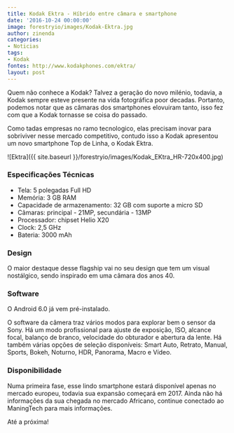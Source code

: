 ```yaml
---
title: Kodak Ektra - Híbrido entre câmara e smartphone
date: '2016-10-24 00:00:00'
image: forestryio/images/Kodak-Ektra.jpg
author: zinenda
categories:
- Noticias
tags:
- Kodak
fontes: http://www.kodakphones.com/ektra/
layout: post
---
```

Quem não conhece a Kodak? Talvez a geração do novo milénio, todavia, a Kodak sempre esteve presente na vida fotográfica poor decadas.
Portanto, podemos notar que as câmaras dos smartphones elovuiram tanto, isso fez com que a Kodak tornasse se coisa do passado.

Como tadas empresas no ramo tecnologico, elas precisam inovar para sobriviver nesse mercado competitivo, contudo isso a Kodak apresentou um novo smartphone Top de Linha, o Kodak Ektra.

![Ektra]({{ site.baseurl }}/forestryio/images/Kodak_EKtra_HR-720x400.jpg)

### Especificações Técnicas
* Tela: 5 polegadas Full HD
* Memória: 3 GB RAM
* Capacidade de armazenamento: 32 GB com suporte a micro SD
* Cãmaras: principal - 21MP, secundária - 13MP
* Processador: chipset Helio X20
* Clock: 2,5 GHz
* Bateria: 3000 mAh


### Design
O maior destaque desse flagship vai no seu design que tem um visual nostálgico, sendo inspirado em uma câmara dos anos 40.

### Software 
O Android 6.0 já vem pré-instalado.

O software da câmera traz vários modos para explorar bem o sensor da Sony. Há um modo profissional para ajuste de exposição, ISO, alcance focal, balanço de branco, velocidade do obturador e abertura da lente. Há também várias opções de seleção disponíveis: Smart Auto, Retrato, Manual, Sports, Bokeh, Noturno, HDR, Panorama, Macro e Vídeo.

### Disponibilidade
Numa primeira fase, esse lindo smartphone estará disponível apenas no mercado europeu, todavia sua expansão começará em 2017. Ainda não há informações da sua chegada no mercado Africano, continue conectado ao ManingTech para mais informações.

Até a próxima!